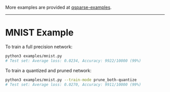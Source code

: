 
More examples are provided at [qsparse-examples](https://github.com/mlzxy/qsparse-examples).

---
# MNIST Example

To train a full precision network:

```bash
python3 examples/mnist.py
# Test set: Average loss: 0.0234, Accuracy: 9922/10000 (99%)
```

To train a quantized and pruned network:

```bash
python3 examples/mnist.py --train-mode prune_both-quantize
# Test set: Average loss: 0.0270, Accuracy: 9911/10000 (99%)
```
